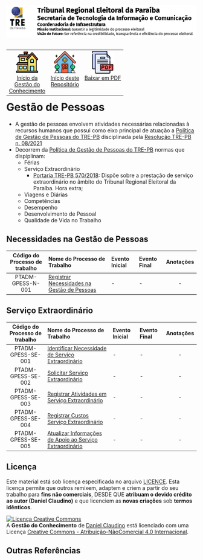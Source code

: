 ![center](../figuras/tre-pb-cabecalo-padrao-stic-coinf-seinf.png)

<table align="right" border="0">
  <tr>
    <td align="center" valign="top">
      <a href="https://github.com/dnlclaudino/gestao-do-conhecimento#readme">
        <img src="https://github.com/dnlclaudino/imagens/blob/master/icones/icone-casa3.png?raw=true" heigh="60" width="60"><br>Início da <br>Gestão do <br>Conhecimento
      </a>
    </td>
    <td align="center" valign="top">
      <a href="https://github.com/dnlclaudino/tre-pb-seinf-proc-trab-adm#readme">
        <img src="https://github.com/dnlclaudino/imagens/blob/master/icones/icone-casa2.png?raw=true" heigh="60" width="60"><br>Início deste <br>Repositório
      </a>
    </td>
    <td align="center" valign="top">
      <a href="https://github.com/dnlclaudino/tre-pb-seinf-proc-trab-adm#readme">
        <img src="https://github.com/dnlclaudino/imagens/blob/master/icones-aplicativos/pdf/pdf.png?raw=true" heigh="60" width="60"><br>Baixar em PDF
      </a>
    </td>
  </tr>
</table><br><br><br><br><br>

# Gestão de Pessoas

- A gestão de pessoas envolvem atividades necessárias relacionadas à recursos humanos que possui como eixo principal de atuação a [Política de Gestão de Pessoas do TRE-PB](https://apps.tre-pb.jus.br/normas-portal/doc?tipo=norma&cod=1552&nom=TRE-PB-resolucao-8-2021.pdf) disciplinada pela [Resolução TRE-PB n. 08/2021](https://apps.tre-pb.jus.br/normas-portal/doc?tipo=norma&cod=1552&nom=TRE-PB-resolucao-8-2021.pdf)
- Decorrem da [Política de Gestão de Pessoas do TRE-PB](https://apps.tre-pb.jus.br/normas-portal/doc?tipo=norma&cod=1552&nom=TRE-PB-resolucao-8-2021.pdf) normas que dispiplinam:
  - Férias
  - Serviço Extraordinário
    - [Portaria TRE-PB 570/2018](https://apps.tre-pb.jus.br/normas-portal/doc?tipo=texto&cod=1163&codTC=59): Dispõe sobre a prestação de serviço extraordinário no âmbito do Tribunal Regional Eleitoral da Paraíba. Hora extra; 
  - Viagens e Diárias
  - Competências
  - Desempenho
  - Desenvolvimento de Pessoal
  - Qualidade de Vida no Trabalho

## Necessidades na Gestão de Pessoas

| Código do<br>Processo de trabalho | Nome do Processo de Trabalho | Evento Inicial | Evento Final | Anotações |
|:---:|:---|:---|:---|:---:|
|PTADM-GPESS-N-001|[Registrar Necessidades na Gestão de Pessoas]()|-|-|-|

## Serviço Extraordinário

| Código do<br>Processo de trabalho | Nome do Processo de Trabalho | Evento Inicial | Evento Final | Anotações |
|:---:|:---|:---|:---|:---:|
|PTADM-GPESS-SE-001|[Identificar Necessidade de Serviço Extraordinário]()|-|-|-|
|PTADM-GPESS-SE-002|[Solicitar Serviço Extraordinário](./PTADM-GPESS-SE-001.md)|-|-|-|
|PTADM-GPESS-SE-003|[Registrar Atividades em Serviço Extraordinário]()|-|-|-|
|PTADM-GPESS-SE-004|[Registrar Custos Serviço Extraordinário]()|-|-|-|
|PTADM-GPESS-SE-005|[Atualizar Informações de Apoio ao Serviço Extraordinário]()|-|-|-|

## Licença

Este material está sob licença especificada no arquivo [LICENCE](../LICENSE). Esta licença permite que outros remixem, adaptem e criem a partir do seu trabalho para **fins não comerciais**, DESDE QUE **atribuam o devido crédito ao autor (Daniel Claudino)** e que licenciem as **novas criações** sob **termos idênticos**.

<a rel="license" href="http://creativecommons.org/licenses/by-nc/4.0/"><img alt="Licença Creative Commons" style="border-width:0" src="https://i.creativecommons.org/l/by-nc/4.0/88x31.png" /></a><br /><span xmlns:dct="http://purl.org/dc/terms/" href="http://purl.org/dc/dcmitype/Text" property="dct:title" rel="dct:type">A <b>Gestão do Conhecimento</b></span> de <a xmlns:cc="http://creativecommons.org/ns#" href="https://github.com/dnlclaudino/gestao-do-conhecimento" property="cc:attributionName" rel="cc:attributionURL">Daniel Claudino</a> está licenciado com uma Licença <a rel="license" href="http://creativecommons.org/licenses/by-nc/4.0/">Creative Commons - Atribuição-NãoComercial 4.0 Internacional</a>.

## Outras Referências